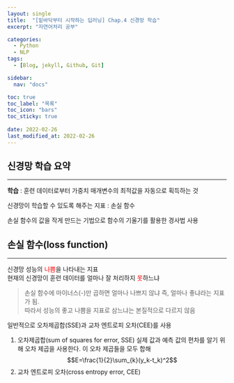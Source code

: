 ```yaml
---
layout: single
title:  "[밑바닥부터 시작하는 딥러닝] Chap.4 신경망 학습"
excerpt: "자연어처리 공부"

categories:
  - Python
  - NLP
tags:
  - [Blog, jekyll, Github, Git]

sidebar:
  nav: "docs"

toc: true
toc_label: "목록"
toc_icon: "bars"
toc_sticky: true
 
date: 2022-02-26
last_modified_at: 2022-02-26
---
```


## **신경망 학습 요약**
***

**학습** : 훈련 데이터로부터 가중치 매개변수의 최적값을 자동으로 획득하는 것

신경망이 학습할 수 있도록 해주는 지표 : 손실 함수

손실 함수의 값을 작게 만드는 기법으로 함수의 기울기를 활용한 경사법 사용

<span style="background-color:#fff5b1"></span>

## **손실 함수(loss function)**
***
신경망 성능의 <span style="color:red">나쁨</span>을 나타내는 지표  
현재의 신경망이 훈련 데이터를 얼마나 잘 처리하지 <span style="color:red">못</span>하느냐

> 손실 함수에 마이너스(-)만 곱하면 얼마나 나쁘지 않냐 즉, 얼마나 좋냐라는 지표가 됨.  
> 따라서 성능의 좋고 나쁨을 지표로 삼느냐는 본질적으로 다르지 않음

일반적으로 오차제곱합(SSE)과 교차 엔트로피 오차(CEE)를 사용

1. 오차제곱합(sum of squares for error, SSE)
실제 값과 예측 값의 편차를 알기 위해 오차 제곱을 사용한다.
이 오차 제곱들을 모두 합해 
$$E=\frac{1}{2}\sum_{k}(y_k-t_k)^2$$
2. 교차 엔트로피 오차(cross entropy error, CEE)
